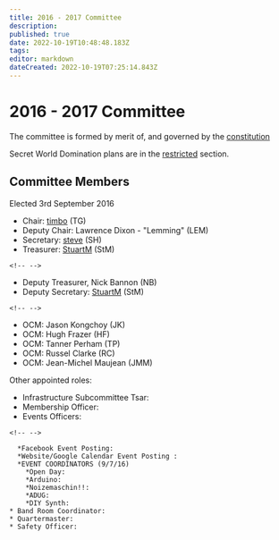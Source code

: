 ```yaml
---
title: 2016 - 2017 Committee
description: 
published: true
date: 2022-10-19T10:48:48.183Z
tags: 
editor: markdown
dateCreated: 2022-10-19T07:25:14.843Z
---
```


# 2016 - 2017 Committee

The committee is formed by merit of, and governed by the [constitution](constitution)

Secret World Domination plans are in the [restricted](/committee/restricted/start) section.

## Committee Members

Elected 3rd September 2016

-   Chair: [timbo](/user/timbo) (TG)
-   Deputy Chair: Lawrence Dixon - "Lemming" (LEM)
-   Secretary: [steve](/user/steve) (SH)
-   Treasurer: [StuartM](/user/StuartM) (StM)

```{=html}
<!-- -->
```
-   Deputy Treasurer, Nick Bannon (NB)
-   Deputy Secretary: [StuartM](/user/StuartM) (StM)

```{=html}
<!-- -->
```
-   OCM: Jason Kongchoy (JK)
-   OCM: Hugh Frazer (HF)
-   OCM: Tanner Perham (TP)
-   OCM: Russel Clarke (RC)
-   OCM: Jean-Michel Maujean (JMM)

Other appointed roles:

-   Infrastructure Subcommittee Tsar:
-   Membership Officer:
-   Events Officers:

```{=html}
<!-- -->
```
      *Facebook Event Posting: 
      *Website/Google Calendar Event Posting :
      *EVENT COORDINATORS (9/7/16)
        *Open Day: 
        *Arduino: 
        *Noizemaschin!!:
        *ADUG:
        *DIY Synth:
    * Band Room Coordinator:
    * Quartermaster:
    * Safety Officer:
